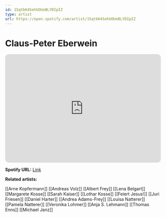 ```yaml
---
id: 15qtbK4SehUOUeBLYDIpIZ
type: artist
url: https://open.spotify.com/artist/15qtbK4SehUOUeBLYDIpIZ
---
```

# Claus-Peter Eberwein

<iframe style="border-radius:12px" src="https://open.spotify.com/embed/artist/15qtbK4SehUOUeBLYDIpIZ" width="100%" height="352" frameBorder="0" allowfullscreen="" allow="autoplay; clipboard-write; encrypted-media; fullscreen; picture-in-picture" loading="lazy"></iframe>

**Spotify URL:** [Link](https://open.spotify.com/artist/15qtbK4SehUOUeBLYDIpIZ)

**Related artists:**

[[Arne Kopfermann]]
[[Andreas Volz]]
[[Albert Frey]]
[[Lena Belgart]]
[[Margarete Kosse]]
[[Sarah Kaiser]]
[[Lothar Kosse]]
[[Feiert Jesus!]]
[[Juri Friesen]]
[[Daniel Harter]]
[[Andrea Adams-Frey]]
[[Louisa Natterer]]
[[Pamela Natterer]]
[[Veronika Lohmer]]
[[Anja S. Lehmann]]
[[Thomas Enns]]
[[Michael Janz]]
